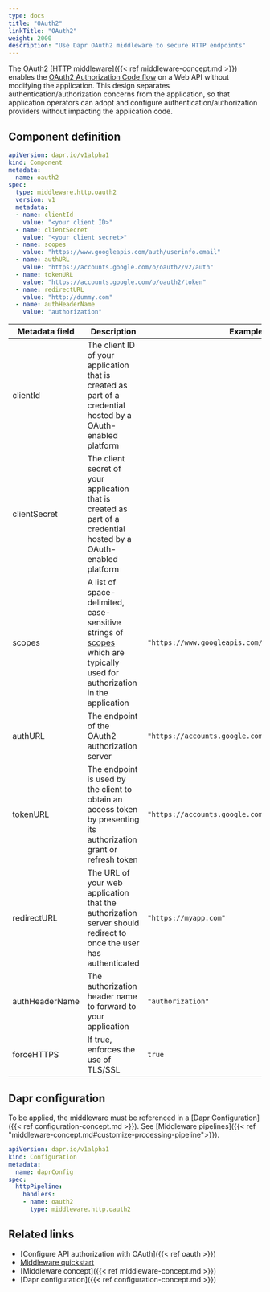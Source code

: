 ```yaml
---
type: docs
title: "OAuth2"
linkTitle: "OAuth2"
weight: 2000
description: "Use Dapr OAuth2 middleware to secure HTTP endpoints"
---
```


The OAuth2 [HTTP middleware]({{< ref middleware-concept.md >}}) enables the [OAuth2 Authorization Code flow](https://tools.ietf.org/html/rfc6749#section-1.3.1) on a Web API without modifying the application. This design separates authentication/authorization concerns from the application, so that application operators can adopt and configure authentication/authorization providers without impacting the application code.

## Component definition

```yaml
apiVersion: dapr.io/v1alpha1
kind: Component
metadata:
  name: oauth2
spec:
  type: middleware.http.oauth2
  version: v1
  metadata:
  - name: clientId
    value: "<your client ID>"
  - name: clientSecret
    value: "<your client secret>"
  - name: scopes
    value: "https://www.googleapis.com/auth/userinfo.email"
  - name: authURL
    value: "https://accounts.google.com/o/oauth2/v2/auth"
  - name: tokenURL
    value: "https://accounts.google.com/o/oauth2/token"
  - name: redirectURL
    value: "http://dummy.com"
  - name: authHeaderName
    value: "authorization"
```

| Metadata field | Description                                                                                                                                                                  | Example                                        |
|----------------|------------------------------------------------------------------------------------------------------------------------------------------------------------------------------|------------------------------------------------|
| clientId       | The client ID of your application that is created as part of a credential hosted by a OAuth-enabled platform                                                                 |                                                |
| clientSecret   | The client secret of your application that is created as part of a credential hosted by a OAuth-enabled platform                                                             |                                                |
| scopes         | A list of space-delimited, case-sensitive strings of [scopes](https://tools.ietf.org/html/rfc6749#section-3.3) which are typically used for authorization in the application | `"https://www.googleapis.com/auth/userinfo.email"` |
| authURL        | The endpoint of the OAuth2 authorization server                                                                                                                              | `"https://accounts.google.com/o/oauth2/v2/auth"`   |
| tokenURL       | The endpoint is used by the client to obtain an access token by presenting its authorization grant or refresh token                                                          | `"https://accounts.google.com/o/oauth2/token"`     |
| redirectURL    | The URL of your web application that the authorization server should redirect to once the user has authenticated                                                             | `"https://myapp.com"`                              |
| authHeaderName | The authorization header name to forward to your application                                                                                                                 | `"authorization"`                                |
| forceHTTPS     | If true, enforces the use of TLS/SSL                                                                                                                                         | `true`                                         |

## Dapr configuration

To be applied, the middleware must be referenced in a [Dapr Configuration]({{< ref configuration-concept.md >}}). See [Middleware pipelines]({{< ref "middleware-concept.md#customize-processing-pipeline">}}).

```yaml
apiVersion: dapr.io/v1alpha1
kind: Configuration
metadata:
  name: daprConfig
spec:
  httpPipeline:
    handlers:
    - name: oauth2
      type: middleware.http.oauth2
```

## Related links
- [Configure API authorization with OAuth]({{< ref oauth >}})
- [Middleware quickstart](https://github.com/dapr/quickstarts/tree/master/middleware)
- [Middleware concept]({{< ref middleware-concept.md >}})
- [Dapr configuration]({{< ref configuration-concept.md >}})

